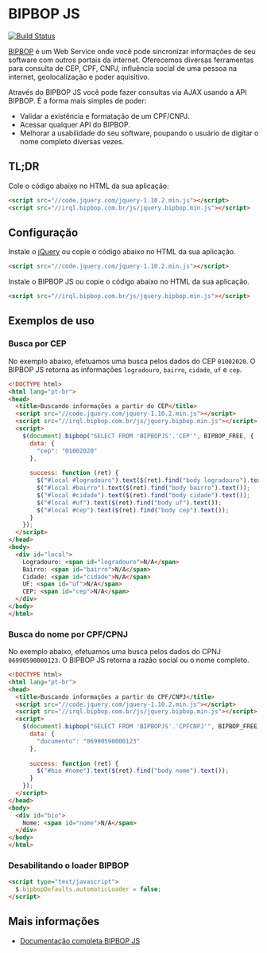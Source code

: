 BIPBOP JS
==========================================

[![Build Status](https://travis-ci.org/bipbop/jquery.bipbop.svg)](https://travis-ci.org/bipbop/jquery.bipbop)

[BIPBOP](https://www.bipbop.com.br/) é um Web Service onde você pode sincronizar informações de seu software com outros portais da internet. Oferecemos diversas ferramentas para consulta de CEP, CPF, CNPJ, influência social de uma pessoa na internet, geolocalização e poder aquisitivo.

Através do BIPBOP JS você pode fazer consultas via AJAX usando a API BIPBOP. É a forma mais simples de poder:

- Validar a existência e formatação de um CPF/CNPJ.
- Acessar qualquer API do BIPBOP.
- Melhorar a usabilidade do seu software, poupando o usuário de digitar o nome completo diversas vezes.

## TL;DR 

Cole o código abaixo no HTML da sua aplicação:

```HTML
<script src="//code.jquery.com/jquery-1.10.2.min.js"></script>
<script src="//irql.bipbop.com.br/js/jquery.bipbop.min.js"></script>
```

## Configuração

Instale o [jQuery](https://jquery.com/) ou copie o código abaixo no HTML da sua aplicação.
```HTML
<script src="//code.jquery.com/jquery-1.10.2.min.js"></script>
```

Instale o BIPBOP JS ou copie o código abaixo no HTML da sua aplicação.
```HTML
<script src="//irql.bipbop.com.br/js/jquery.bipbop.min.js"></script>
```

## Exemplos de uso

### Busca por CEP

No exemplo abaixo, efetuamos uma busca pelos dados do CEP `01002020`. O BIPBOP JS retorna as informações `logradouro`, `bairro`, `cidade`, `uf` e `cep`.

```HTML
<!DOCTYPE html>
<html lang="pt-br">
<head>
  <title>Buscando informações a partir do CEP</title>
  <script src="//code.jquery.com/jquery-1.10.2.min.js"></script>
  <script src="//irql.bipbop.com.br/js/jquery.bipbop.min.js"></script>
  <script>
    $(document).bipbop("SELECT FROM 'BIPBOPJS'.'CEP'", BIPBOP_FREE, {
      data: {
        "cep": "01002020"
      },
        
      success: function (ret) {
        $("#local #logradouro").text($(ret).find("body logradouro").text());
        $("#local #bairro").text($(ret).find("body bairro").text());
        $("#local #cidade").text($(ret).find("body cidade").text());
        $("#local #uf").text($(ret).find("body uf").text());
        $("#local #cep").text($(ret).find("body cep").text());
      }
    });
  </script>
</head>
<body>
  <div id="local">
    Logradouro: <span id="logradouro">N/A</span>
    Bairro: <span id="bairro">N/A</span>
    Cidade: <span id="cidade">N/A</span>
    UF: <span id="uf">N/A</span>
    CEP: <span id="cep">N/A</span>
  </div>
</body>
</html>
```

### Busca do nome por CPF/CPNJ

No exemplo abaixo, efetuamos uma busca pelos dados do CPNJ `06990590000123`. O BIPBOP JS retorna a razão social ou o nome completo.

```HTML
<!DOCTYPE html>
<html lang="pt-br">
<head>
  <title>Buscando informações a partir do CPF/CNPJ</title>
  <script src="//code.jquery.com/jquery-1.10.2.min.js"></script>
  <script src="//irql.bipbop.com.br/js/jquery.bipbop.min.js"></script>
  <script>
    $(document).bipbop("SELECT FROM 'BIPBOPJS'.'CPFCNPJ'", BIPBOP_FREE, {
      data: {
        "documento": "06990590000123"
      },
      
      success: function (ret) {
        $("#bio #nome").text($(ret).find("body nome").text());
      }
    });
  </script>
</head>
<body>
  <div id="bio">
    Nome: <span id="nome">N/A</span>
  </div>
</body>
</html>
```

### Desabilitando o loader BIPBOP

```HTML
<script type="text/javascript">
  $.bipbopDefaults.automaticLoader = false;
</script>
```

## Mais informações

 - [Documentação completa BIPBOP JS](https://api.bipbop.com.br/documentation/)